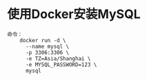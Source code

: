 # 使用Docker安装MySQL

```
命令：
    docker run -d \
      --name mysql \
      -p 3306:3306 \
      -e TZ=Asia/Shanghai \
      -e MYSQL_PASSWORD=123 \
      mysql
```

